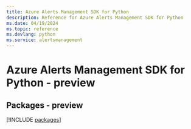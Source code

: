 ```yaml
---
title: Azure Alerts Management SDK for Python
description: Reference for Azure Alerts Management SDK for Python
ms.date: 04/19/2024
ms.topic: reference
ms.devlang: python
ms.service: alertsmanagement
---
```

# Azure Alerts Management SDK for Python - preview
## Packages - preview
[!INCLUDE [packages](alerts-management-index.md)]